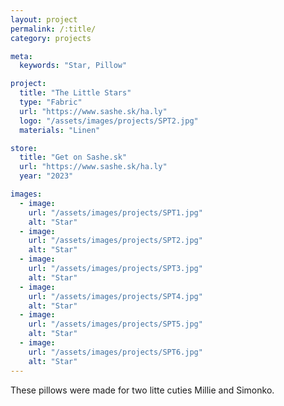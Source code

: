 ```yaml
---
layout: project
permalink: /:title/
category: projects

meta:
  keywords: "Star, Pillow"

project:
  title: "The Little Stars"
  type: "Fabric"
  url: "https://www.sashe.sk/ha.ly"
  logo: "/assets/images/projects/SPT2.jpg"
  materials: "Linen"

store:
  title: "Get on Sashe.sk"
  url: "https://www.sashe.sk/ha.ly"
  year: "2023"

images:
  - image:
    url: "/assets/images/projects/SPT1.jpg"
    alt: "Star"
  - image:
    url: "/assets/images/projects/SPT2.jpg"
    alt: "Star"
  - image:
    url: "/assets/images/projects/SPT3.jpg"
    alt: "Star"
  - image:
    url: "/assets/images/projects/SPT4.jpg"
    alt: "Star"
  - image:
    url: "/assets/images/projects/SPT5.jpg"
    alt: "Star"
  - image:
    url: "/assets/images/projects/SPT6.jpg"
    alt: "Star"
---
```

<p>
  These pillows were made for two litte cuties Millie and Simonko.
</p>
